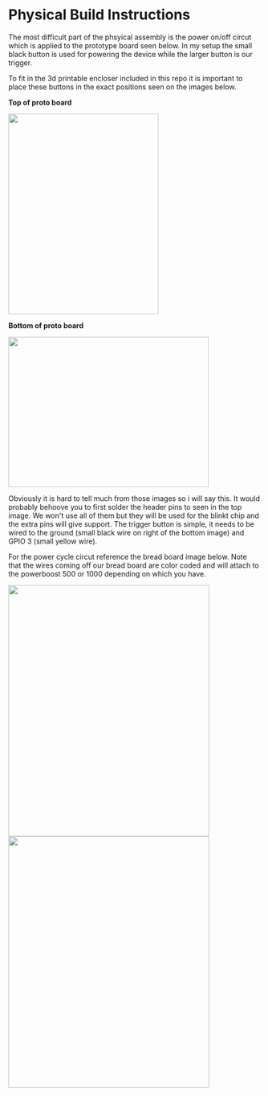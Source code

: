 # Physical Build Instructions

The most difficult part of the phsyical assembly is the power on/off circut which is applied to the prototype board seen below.  In my setup the small black button is used for powering the device while the larger button is our trigger.

To fit in the 3d printable encloser included in this repo it is important to place these buttons in the exact positions seen on the images below.

__Top of proto board__

<img src="https://github.com/eliddell1/FistBump/blob/master/schematics%26referenceImages/proto_board_top.jpg" width="299" height="399">    

__Bottom of proto board__

<img src="https://github.com/eliddell1/FistBump/blob/master/schematics%26referenceImages/proto_board_bottom.jpg"  width="399" height="299">

Obviously it is hard to tell much from those images so i will say this.  It would probably behoove you to first solder the header pins to seen in the top image.  We won't use all of them but they will be used for the blinkt chip and the extra pins will give support.  The trigger button is simple, it needs to be wired to the ground (small black wire on right of the bottom image) and GPIO 3 (small yellow wire).

For the power cycle circut reference the bread board image below. Note that the wires coming off our bread board are color coded and will attach to the powerboost 500 or 1000 depending on which you have.

<img src="https://raw.githubusercontent.com/eliddell1/FistBump/master/schematics%26referenceImages/powerbutton_powerboost_1000C.png" width="400" height="500">

<img src="https://raw.githubusercontent.com/eliddell1/FistBump/master/schematics%26referenceImages/powerbutton_powerboost_500C.png" width="400" height="500">


